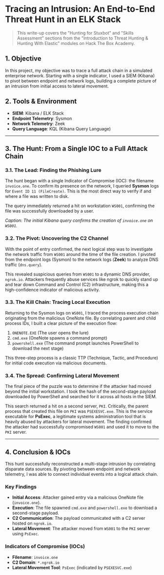 # Tracing an Intrusion: An End-to-End Threat Hunt in an ELK Stack

> This write-up covers the "Hunting for Stuxbot" and "Skills Assessment" sections from the "Introduction to Threat Hunting & Hunting With Elastic" modules on Hack The Box Academy.

## 1. Objective

In this project, my objective was to trace a full attack chain in a simulated enterprise network. Starting with a single indicator, I used a SIEM (Kibana) to pivot between endpoint and network logs, building a complete picture of an intrusion from initial access to lateral movement.

## 2. Tools & Environment

* **SIEM**: Kibana / ELK Stack
* **Endpoint Telemetry**: Sysmon
* **Network Telemetry**: Zeek
* **Query Language**: KQL (Kibana Query Language)

---

## 3. The Hunt: From a Single IOC to a Full Attack Chain

### 3.1. The Lead: Finding the Phishing Lure

The hunt began with a single Indicator of Compromise (IOC): the filename `invoice.one`. To confirm its presence on the network, I queried **Sysmon** logs for `Event ID 11 (FileCreate)`. This is the most direct way to verify if and where a file was written to disk.

The query immediately returned a hit on workstation `WS001`, confirming the file was successfully downloaded by a user.


*Caption: The initial Kibana query confirms the creation of `invoice.one` on `WS001`.*

### 3.2. The Pivot: Uncovering the C2 Channel

With the point of entry confirmed, the next logical step was to investigate the network traffic from `WS001` around the time of the file creation. I pivoted from the endpoint logs (Sysmon) to the network logs (**Zeek**) to analyze DNS traffic (`dns.query`).

This revealed suspicious queries from `WS001` to a dynamic DNS provider, `ngrok.io`. Attackers frequently abuse services like ngrok to quickly stand up and tear down Command and Control (C2) infrastructure, making this a high-confidence indicator of malicious activity.

### 3.3. The Kill Chain: Tracing Local Execution

Returning to the Sysmon logs on `WS001`, I traced the process execution chain originating from the malicious OneNote file. By correlating parent and child process IDs, I built a clear picture of the execution flow:

1.  `ONENOTE.EXE` (The user opens the lure)
2.  `cmd.exe` (OneNote spawns a command prompt)
3.  `powershell.exe` (The command prompt launches PowerShell to download the next stage)

This three-step process is a classic TTP (Technique, Tactic, and Procedure) for initial code execution via malicious documents.

### 3.4. The Spread: Confirming Lateral Movement

The final piece of the puzzle was to determine if the attacker had moved beyond the initial workstation. I took the hash of the second-stage payload downloaded by PowerShell and searched for it across all hosts in the SIEM.

This search returned a hit on a second server, `PKI`. Critically, the parent process that created this file on `PKI` was `PSEXESVC.exe`. This is the service executable for **PsExec**, a legitimate systems administration tool that is heavily abused by attackers for lateral movement. The finding confirmed the attacker had successfully compromised `WS001` and used it to move to the `PKI` server.

---

## 4. Conclusion & IOCs

This hunt successfully reconstructed a multi-stage intrusion by correlating disparate data sources. By pivoting between endpoint and network telemetry, I was able to connect individual events into a logical attack chain.

### Key Findings

* **Initial Access**: Attacker gained entry via a malicious OneNote file (`invoice.one`).
* **Execution**: The file spawned `cmd.exe` and `powershell.exe` to download a second-stage payload.
* **C2 Communication**: The payload communicated with a C2 server hosted on `ngrok.io`.
* **Lateral Movement**: The attacker moved from `WS001` to the `PKI` server using `PsExec`.

### Indicators of Compromise (IOCs)

* **Filename**: `invoice.one`
* **C2 Domain**: `*.ngrok.io`
* **Lateral Movement Tool**: `PsExec` (indicated by `PSEXESVC.exe`)
